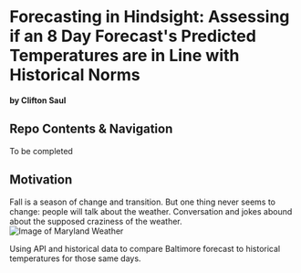 # Forecasting in Hindsight: Assessing if an 8 Day Forecast's Predicted Temperatures are in Line with Historical Norms
<b> by Clifton Saul</b>

## Repo Contents & Navigation
To be completed

## Motivation
Fall is a season of change and transition. But one thing never seems to change: people will talk about the weather. Conversation and jokes abound about the supposed craziness of the weather.
![Image of Maryland Weather](https://i.pinimg.com/originals/c8/bb/06/c8bb061b99aa996672391f44b9bec5a7.jpg)


Using API and historical data to compare Baltimore forecast to historical temperatures for those same days.
